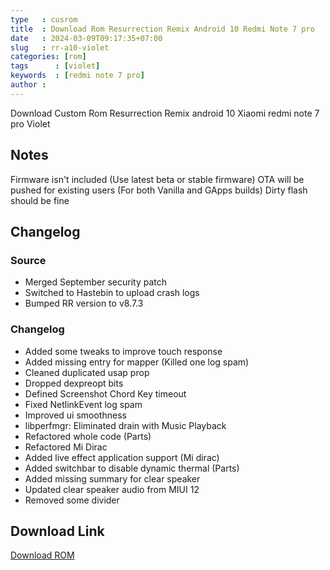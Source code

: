 ```yaml
---
type   : cusrom
title  : Download Rom Resurrection Remix Android 10 Redmi Note 7 pro
date   : 2024-03-09T09:17:35+07:00
slug   : rr-a10-violet
categories: [rom]
tags      : [violet]
keywords  : [redmi note 7 pro]
author : 
---
```


Download Custom Rom Resurrection Remix  android 10 Xiaomi redmi note 7 pro Violet


## Notes 
Firmware isn't included (Use latest beta or stable firmware)
OTA will be pushed for existing users (For both Vanilla and GApps builds)
Dirty flash should be fine

## Changelog
### Source
- Merged September security patch
- Switched to Hastebin to upload crash logs
- Bumped RR version to v8.7.3
### Changelog
- Added some tweaks to improve touch response
- Added missing entry for mapper (Killed one log spam)
- Cleaned duplicated usap prop
- Dropped dexpreopt bits
- Defined Screenshot Chord Key timeout
- Fixed NetlinkEvent log spam
- Improved ui smoothness
- libperfmgr: Eliminated drain with Music Playback
- Refactored whole code (Parts)
- Refactored Mi Dirac
- Added live effect application support (Mi dirac)
- Added switchbar to disable dynamic thermal (Parts)
- Added missing summary for clear speaker
- Updated clear speaker audio from MIUI 12
- Removed some divider

## Download Link
[Download ROM](https://www.pling.com/p/1563123/)

